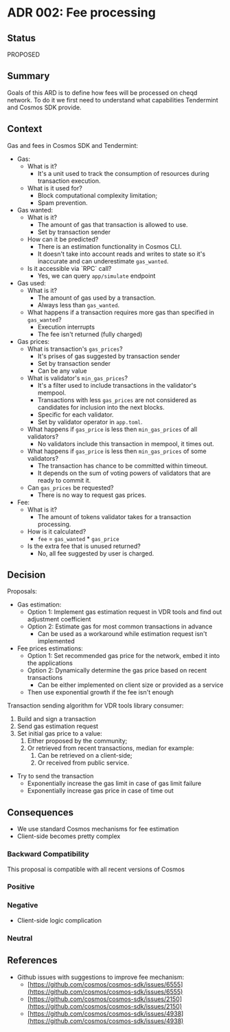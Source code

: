# ADR 002: Fee processing

## Status

PROPOSED

## Summary

Goals of this ARD is to define how fees will be processed on cheqd network. To do it we first need to understand what capabilities Tendermint and Cosmos SDK provide.

## Context

Gas and fees in Cosmos SDK and Tendermint:

* Gas:
  * What is it?
    * It's a unit used to track the consumption of resources during transaction execution.
  * What is it used for?
    * Block computational complexity limitation;
    * Spam prevention.
* Gas wanted:
  * What is it?
    * The amount of gas that transaction is allowed to use.
    * Set by transaction sender
  * How can it be predicted?
    * There is an estimation functionality in Cosmos CLI.
    * It doesn't take into account reads and writes to state so it's inaccurate and can underestimate `gas_wanted`.
  * Is it accessible via \`RPC\` call?
    * Yes, we can query `app/simulate` endpoint
* Gas used:
  * What is it?
    * The amount of gas used by a transaction.
    * Always less than `gas_wanted`.
  * What happens if a transaction requires more gas than specified in `gas_wanted`?
    * Execution interrupts
    * The fee isn't returned \(fully charged\)
* Gas prices:
  * What is transaction's `gas_prices`?
    * It's prises of gas suggested by transaction sender
    * Set by transaction sender
    * Can be any value
  * What is validator's `min_gas_prices`?
    * It's a filter used to include transactions in the validator's mempool.
    * Transactions with less `gas_prices` are not considered as candidates for inclusion into the next blocks.
    * Specific for each validator.
    * Set by validator operator in `app.toml`.
  * What happens if `gas_price` is less then `min_gas_prices` of all validators?
    * No validators include this transaction in mempool, it times out.
  * What happens if `gas_price` is less then `min_gas_prices` of some validators?
    * The transaction has chance to be committed within timeout.
    * It depends on the sum of voting powers of validators that are ready to commit it.
  * Can `gas_prices` be requested?
    * There is no way to request gas prices.
* Fee:
  * What is it?
    * The amount of tokens validator takes for a transaction processing.
  * How is it calculated?
    * `fee` = `gas_wanted` \* `gas_price`
  * Is the extra fee that is unused returned?
    * No, all fee suggested by user is charged.

## Decision

Proposals:

* Gas estimation:
  * Option 1: Implement gas estimation request in VDR tools and find out adjustment coefficient
  * Option 2: Estimate gas for most common transactions in advance
    * Can be used as a workaround while estimation request isn't implemented
* Fee prices estimations:
  * Option 1: Set recommended gas price for the network, embed it into the applications
  * Option 2: Dynamically determine the gas price based on recent transactions
    * Can be either implemented on client size or provided as a service
  * Then use exponential growth if the fee isn't enough

Transaction sending algorithm for VDR tools library consumer:

1. Build and sign a transaction
2. Send gas estimation request
3. Set initial gas price to a value:
   1. Either proposed by the community;
   2. Or retrieved from recent transactions, median for example:
      1. Can be retrieved on a client-side;
      2. Or received from public service.

* Try to send the transaction
  * Exponentially increase the gas limit in case of gas limit failure
  * Exponentially increase gas price in case of time out

## Consequences

* We use standard Cosmos mechanisms for fee estimation
* Client-side becomes pretty complex

### Backward Compatibility

This proposal is compatible with all recent versions of Cosmos

### Positive

### Negative

* Client-side logic complication

### Neutral

## References

* Github issues with suggestions to improve fee mechanism:
  * [https://github.com/cosmos/cosmos-sdk/issues/6555](https://github.com/cosmos/cosmos-sdk/issues/6555)
  * [https://github.com/cosmos/cosmos-sdk/issues/2150](https://github.com/cosmos/cosmos-sdk/issues/2150)
  * [https://github.com/cosmos/cosmos-sdk/issues/4938](https://github.com/cosmos/cosmos-sdk/issues/4938)

